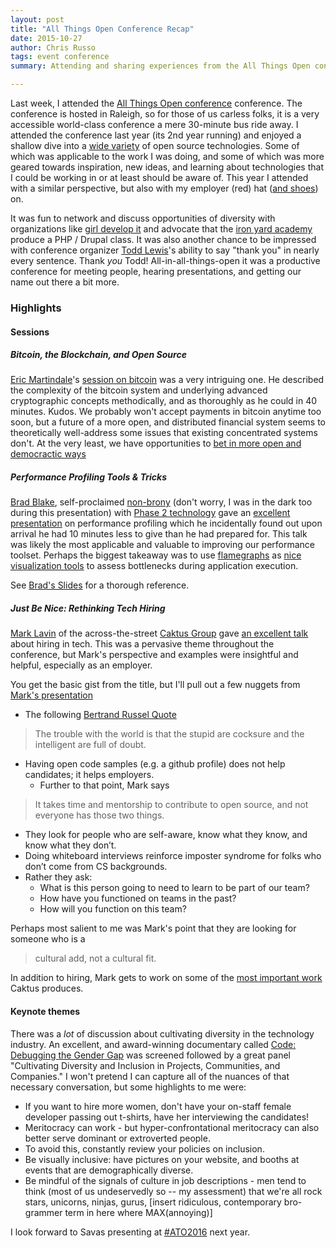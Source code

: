 ```yaml
---
layout: post
title: "All Things Open Conference Recap"
date: 2015-10-27
author: Chris Russo
tags: event conference
summary: Attending and sharing experiences from the All Things Open conference.

---
```


Last week, I attended the 
[All Things Open conference](http://allthingsopen.org/) conference. The 
conference is hosted in Raleigh, so for those of us carless folks, it is a very
accessible world-class conference a mere 30-minute bus ride away. I attended 
the conference last year (its 2nd year running) and enjoyed a shallow dive
into a [wide variety](http://allthingsopen.org/schedule/) of open source 
technologies. Some of which was applicable to the work I was doing, and some of 
which was more geared towards inspiration, new ideas, and learning about 
technologies that I could be working in or at least should be aware of. This 
year I attended with a similar perspective, but also with my employer (red) hat 
([and shoes](https://twitter.com/Savas_Labs/status/656108971175116801)) on. 

It was fun to network and discuss opportunities of diversity with organizations
like [girl develop it](https://www.girldevelopit.com/) and advocate that the 
[iron yard academy](http://theironyard.com/locations/durham/)
produce a PHP / Drupal class. It was also another chance to be impressed with
conference organizer [Todd Lewis](https://twitter.com/toddlew)'s ability to say
"thank you" in nearly every sentence. Thank _you_ Todd! All-in-all-things-open 
it was a productive conference for meeting people, hearing presentations, and 
getting our name out there a bit more.

### Highlights

#### Sessions

##### Bitcoin, the Blockchain, and Open Source
[Eric Martindale](https://twitter.com/martindale?lang=en)'s 
[session on bitcoin](http://allthingsopen.org/talks/bitcoin-the-blockchain-and-open-source/)
was a very intriguing one. He described the complexity of the bitcoin system and 
underlying advanced cryptographic concepts methodically, and as thoroughly
as he could in 40 minutes. Kudos. We probably won't accept payments in bitcoin
anytime too soon, but a future of a more open, and distributed financial system
seems to theoretically well-address some issues that existing concentrated 
systems don't. At the very least, we have opportunities to 
[bet in more open and democractic ways](http://www.augur.net/)

##### Performance Profiling Tools & Tricks
[Brad Blake](https://www.phase2technology.com/brad-blake/), self-proclaimed 
[non-brony](http://whatisabrony.com/) (don't worry, I was in the dark too during
this presentation) with [Phase 2 
technology](https://www.phase2technology.com/) gave an 
[excellent presentation](http://allthingsopen.org/talks/performance-profiling-tools-tricks)
on performance profiling which he incidentally found out upon arrival he had 10 
minutes less to give than he had prepared for. This talk was likely the most 
applicable and valuable to improving our performance toolset. Perhaps the 
biggest takeaway was to use 
[flamegraphs](https://github.com/brendangregg/FlameGraph) as [nice visualization 
tools](https://github.com/msonnabaum/xhprof-flamegraphs) to assess bottlenecks 
during application execution.

See [Brad's Slides](http://www.slideshare.net/Phase2Technology/performance-profiling-tools-and-tricks)
for a thorough reference.

##### Just Be Nice: Rethinking Tech Hiring

[Mark Lavin](https://twitter.com/DrOhYes) of the across-the-street 
[Caktus Group](https://www.caktusgroup.com/) gave [an excellent
talk](http://allthingsopen.org/talks/just-be-nice-rethinking-tech-hiring/) 
about hiring in tech. This was a pervasive theme throughout the conference, 
but Mark's perspective and examples were insightful and helpful, especially as 
an employer.

You get the basic gist from the title, but I'll pull out a few nuggets from
[Mark's presentation](http://talks.caktusgroup.com/all-things-open/2015/hiring/#/1)

+ The following [Bertrand Russel Quote](http://talks.caktusgroup.com/all-things-open/2015/hiring/#/13)

> The trouble with the world is that the stupid are cocksure and the intelligent are full of doubt.
 
+ Having open code samples (e.g. a github profile) does not help candidates; 
it helps employers.
  + Further to that point, Mark says

> It takes time and mentorship to contribute to open source, and not everyone 
has those two things.

+ They look for people who are self-aware, know what they know, and know what 
they don’t.
+ Doing whiteboard interviews reinforce imposter syndrome for folks who don’t 
come from CS backgrounds.
+ Rather they ask:
  + What is this person going to need to learn to be part of our team?
  + How have you functioned on teams in the past?
  + How will you function on this team?

Perhaps most salient to me was Mark's point that they are looking for someone 
who is a

> cultural add, not a cultural fit.

In addition to hiring, Mark gets to work on some of the 
[most important work](https://github.com/caktus/taytay) Caktus produces.


#### Keynote themes
There was a _lot_ of discussion about cultivating diversity in the technology
industry. An excellent, and award-winning documentary called 
[Code: Debugging the Gender Gap](http://www.codedocumentary.com/)
was screened followed by a great panel "Cultivating Diversity and Inclusion in 
Projects, Communities, and Companies." I won't pretend I can capture all
of the nuances of that necessary conversation, but some highlights to me were:

+ If you want to hire more women, don't have your on-staff female developer 
passing out t-shirts, have her interviewing the candidates!
+ Meritocracy can work - but hyper-confrontational meritocracy can also better
serve dominant or extroverted people.
 + To avoid this, constantly review your policies on inclusion.
+ Be visually inclusive: have pictures on your website, and booths at events
that are demographically diverse.
+ Be mindful of the signals of culture in job descriptions - men tend to think
(most of us undeservedly so -- my assessment) that we're all rock stars, 
unicorns, ninjas, gurus, [insert ridiculous, contemporary bro-grammer term in here where MAX(annoying)]

I look forward to Savas presenting at 
[#ATO2016](https://twitter.com/hashtag/ATO2016?src=hash) next year.
